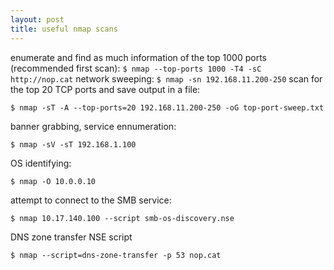 ```yaml
---
layout: post
title: useful nmap scans
---
```

enumerate and find as much information of the top 1000 ports (recommended first scan):
``
$ nmap --top-ports 1000 -T4 -sC http://nop.cat
``
network sweeping:
``
$ nmap -sn 192.168.11.200-250
``
scan for the top 20 TCP ports and save output in a file:

``
$ nmap -sT -A --top-ports=20 192.168.11.200-250 -oG top-port-sweep.txt
``


banner grabbing, service ennumeration:

``
$ nmap -sV -sT 192.168.1.100
``

OS identifying:

``
$ nmap -O 10.0.0.10
``

attempt to connect to the SMB service:

``
$ nmap 10.17.140.100 --script smb-os-discovery.nse
``

DNS zone transfer NSE script

``
$ nmap --script=dns-zone-transfer -p 53	nop.cat 
``
